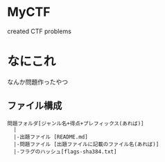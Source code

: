 # MyCTF
created CTF problems 

# なにこれ
なんか問題作ったやつ


## ファイル構成

```
問題フォルダ[ジャンル名+得点+プレフィックス(あれば)]
  |
  |-出題ファイル [README.md]
  |-問題ファイル [出題ファイルに記載のファイル名(あれば)]
  |-フラグのハッシュ[flags-sha384.txt]
```
